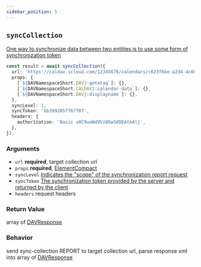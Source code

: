 ```yaml
---
sidebar_position: 5
---
```


## `syncCollection`

[One way to synchronize data between two entities is to use some form of synchronization token](https://datatracker.ietf.org/doc/html/rfc6578#section-3.2)

```ts
const result = await syncCollection({
  url: 'https://caldav.icloud.com/12345676/calendars/c623f6be-a2d4-4c60-932a-043e67025dde/',
  props: {
    [`${DAVNamespaceShort.DAV}:getetag`]: {},
    [`${DAVNamespaceShort.CALDAV}:calendar-data`]: {},
    [`${DAVNamespaceShort.DAV}:displayname`]: {},
  },
  syncLevel: 1,
  syncToken: 'bb399205ff6ff07',
  headers: {
    authorization: 'Basic x0C9ueWd9Vz8OwS0DEAtkAlj',
  },
});
```

### Arguments

- `url` **required**, target collection url
- `props` **required**, [ElementCompact](../types/ElementCompact.md)
- `syncLevel` [Indicates the "scope" of the synchronization report request](https://datatracker.ietf.org/doc/html/rfc6578#section-6.3)
- `syncToken` [The synchronization token provided by the server and returned by the client](https://datatracker.ietf.org/doc/html/rfc6578#section-6.2)
- `headers` request headers

### Return Value

array of [DAVResponse](../../types/DAVResponse.md)

### Behavior

send sync-collection REPORT to target collection url, parse response xml into array of [DAVResponse](../../types/DAVResponse.md)
